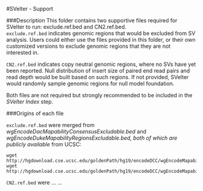 #SVelter - Support

###Description
This folder contains two supportive files required for SVelter to run: exclude.ref.bed and CN2.ref.bed.  
`exclude.ref.bed` indicates genomic regions that would be excluded from SV analysis. Users could either use the files provided in this folder, or their own customized versions to exclude genomic regions that they are not interested in.

`CN2.ref.bed` indicates copy neutral genomic regions, where no SVs have yet been reported. Null distribution of insert size of paired end read pairs and read depth would be built based on such regions. If not provided, SVelter would randomly sample genomic regions for null model foundation.

Both files are not required but strongly recommended to be included in the *SVelter Index* step.

###Origins of each file

`exclude.ref.bed` were merged from *wgEncodeDacMapabilityConsensusExcludable.bed* and *wgEncodeDukeMapabilityRegionsExcludable.bed, both of which are publicly available* from UCSC:
```
wget http://hgdownload.cse.ucsc.edu/goldenPath/hg19/encodeDCC/wgEncodeMapability/wgEncodeDacMapabilityConsensusExcludable.bed.gz
wget http://hgdownload.cse.ucsc.edu/goldenPath/hg19/encodeDCC/wgEncodeMapability/wgEncodeDukeMapabilityRegionsExcludable.bed.gz 
```

`CN2.ref.bed` were ... ... 


